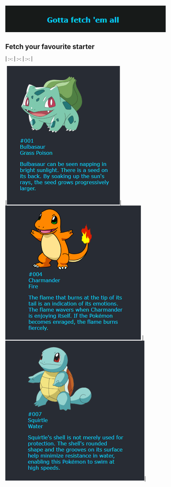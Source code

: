<img
        src='./readmeImages/pokemon.PNG'
        alt="Pokemon title"
        width="700"
      />

## Fetch your favourite starter

| :-: | :-: | :-: |

|<img
        src='./readmeImages/pokemon7.PNG'
        alt="Pokemon image"/>| <img  src='./readmeImages/pokemon11.PNG' alt="Pokemon image" /> | <img   src='readmeImages/pokemon12.PNG' alt="Pokemon image"/>|
